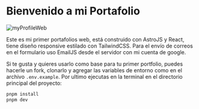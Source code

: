 # Bienvenido a mi Portafolio

![myProfileWeb](https://github.com/Davidvn95/david-dev-portfolio/assets/110785758/825fc927-53c6-4ef1-b31f-0b058642a9d7)


Este es mi primer portafolios web, está construido con AstroJS y React, tiene diseño responsive estilado con TailwindCSS.
Para el envío de correos en el formulario uso EmailJS desde el servidor con mi cuenta de google.

Si te gusta y quieres usarlo como base para tu primer portfolio, puedes hacerle un fork, clonarlo y agregar las variables de entorno como en el archivo `.env.example`.
Por ultimo ejecutas en la terminal en el directorio principal del proyecto:
```sh
pnpm install
pnpm dev
```

